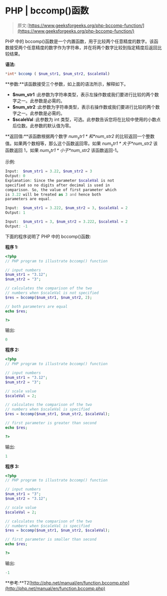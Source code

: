 # PHP | bccomp()函数

> 原文:[https://www.geeksforgeeks.org/php-bccomp-function/](https://www.geeksforgeeks.org/php-bccomp-function/)

PHP 中的 bccomp()函数是一个内置函数，用于比较两个任意精度的数字。该函数接受两个任意精度的数字作为字符串，并在将两个数字比较到指定精度后返回比较结果。

**语法:**

```php
*int* bccomp ( $num_str1, $num_str2, $scaleVal)
```

**参数:**该函数接受三个参数，如上面的语法所示，解释如下。

*   **$num_str1** :此参数为字符串类型，表示左操作数或我们要进行比较的两个数字之一。此参数是必需的。
*   **$num_str2** :此参数为字符串类型，表示右操作数或我们要进行比较的两个数字之一。此参数是必需的。
*   **$scaleVal** :此参数为 int 类型，可选。此参数告诉您将在比较中使用的小数点后位数。此参数的默认值为零。

**返回值:**该函数根据两个数字 *$num_str1* 和 *$num_str2* 的比较返回一个整数值。如果两个数相等，那么这个函数返回零。如果 *$num_str1* 大于 *$num_str2* 该函数返回 1，如果 *$num_str1* 小于 *$num_str2* 该函数返回-1。

示例:

```php
Input:  $num_str1 = 3.22, $num_str2 = 3
Output: 0
Explanation: Since the parameter $scaleVal is not 
specified so no digits after decimal is used in 
comparison. So, the value of first parameter which 
is 3.22 will be treated as 3 and hence both 
parameters are equal.

Input:  $num_str1 = 3.222, $num_str2 = 3, $scaleVal = 2
Output: 1

Input:  $num_str1 = 3, $num_str2 = 3.222, $scaleVal = 2
Output: -1

```

下面的程序说明了 PHP 中的 bccomp()函数:

**程序 1:**

```php
<?php
// PHP program to illustrate bccomp() function

// input numbers
$num_str1 = "3.12";  
$num_str2 = "3";  

// calculates the comparison of the two 
// numbers when $scaleVal is not specified
$res = bccomp($num_str1, $num_str2, 2);

// both parameters are equal
echo $res;

?>
```

输出:

```php
0

```

**程序 2:**

```php
<?php
// PHP program to illustrate bccomp() function

// input numbers
$num_str1 = "3.12";  
$num_str2 = "3";  

// scale value
$scaleVal = 2;

// calculates the comparison of the two 
// numbers when $scaleVal is specified
$res = bccomp($num_str1, $num_str2, $scaleVal);

// first parameter is greater than second
echo $res;

?>
```

输出:

```php
1

```

**程序 3:**

```php
<?php
// PHP program to illustrate bccomp() function

// input numbers
$num_str1 = "3";  
$num_str2 = "3.12";  

// scale value
$scaleVal = 2;

// calculates the comparison of the two 
// numbers when $scaleVal is specified
$res = bccomp($num_str1, $num_str2, $scaleVal);

// first parameter is smaller than second
echo $res;

?>
```

输出:

```php
-1

```

**参考:**T2[http://php.net/manual/en/function.bccomp.php](http://php.net/manual/en/function.bccomp.php)